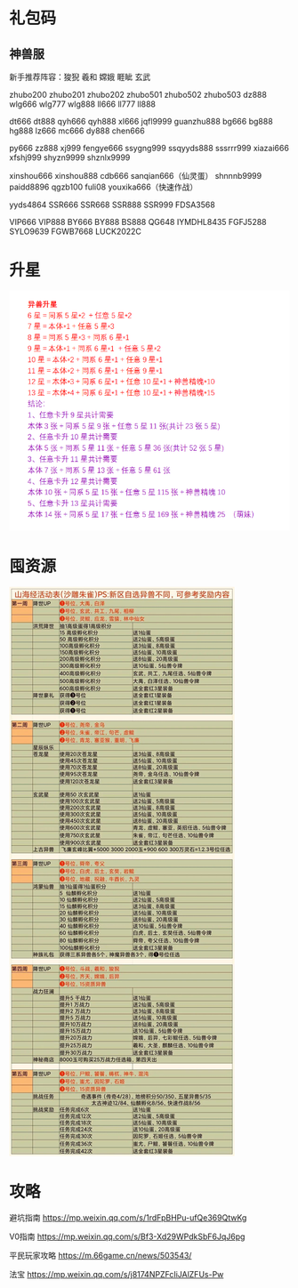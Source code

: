 # 礼包码

## 神兽服

 新手推荐阵容：狻猊 羲和 嫦娥 睚眦 玄武

  zhubo200 zhubo201  zhubo202  zhubo501	zhubo502	zhubo503	dz888    wlg666   wlg777     wlg888	 ll666	ll777 	ll888

dt666      dt888 	qyh666  qyh888	xl666 	jqfl9999     guanzhu888    bg666    bg888   hg888	 lz666  mc666      dy888 	chen666  

py666      zz888   xj999  fengye666	ssygng999  ssqyyds888   sssrrr999  xiazai666	xfshj999    shyzn9999	shznlx9999   

xinshou666  xinshou888   cdb666	sanqian666（仙灵蛋） shnnnb9999	paidd8896 	qgzb100  fuli08   youxika666（快速作战）       

yyds4864       SSR666   SSR668	SSR888	SSR999 FDSA3568

VIP666	VIP888	BY666	BY888 	BS888	 QG648    IYMDHL8435  FGFJ5288	SYLO9639      FGWB7668	LUCK2022C

# 升星

![image-20221102153000974](imge/山海经异兽录.assets/image-20221102153000974.png)

# 囤资源

![微信图片_20221102154133](imge/山海经异兽录.assets/微信图片_20221102154133.jpg)

# 攻略

避坑指南  https://mp.weixin.qq.com/s/1rdFpBHPu-ufQe369QtwKg

V0指南	 https://mp.weixin.qq.com/s/Bf3-Xd29WPdkSbF6JqJ6pg

平民玩家攻略	https://m.66game.cn/news/503543/

法宝	https://mp.weixin.qq.com/s/j8174NPZFcIiJAlZFUs-Pw